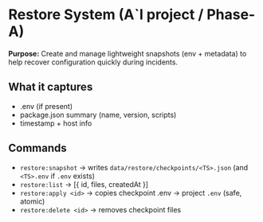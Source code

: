 # Restore System (A`I project / Phase-A)

**Purpose:** Create and manage lightweight snapshots (env + metadata) to help recover configuration quickly during incidents.

## What it captures

- .env (if present)
- package.json summary (name, version, scripts)
- timestamp + host info

## Commands

- `restore:snapshot` → writes `data/restore/checkpoints/<TS>.json` (and `<TS>.env` if `.env` exists)
- `restore:list` → [{ id, files, createdAt }]
- `restore:apply <id>` → copies checkpoint .env → project `.env` (safe, atomic)
- `restore:delete <id>` → removes checkpoint files
